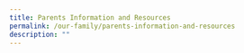 ```yaml
---
title: Parents Information and Resources
permalink: /our-family/parents-information-and-resources
description: ""
---
```

